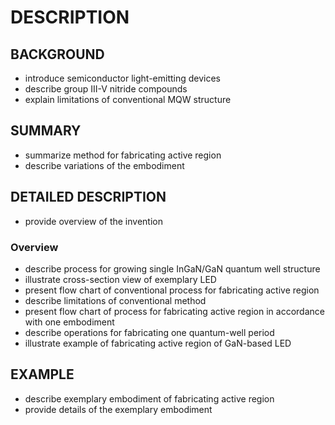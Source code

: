 # DESCRIPTION

## BACKGROUND

- introduce semiconductor light-emitting devices
- describe group III-V nitride compounds
- explain limitations of conventional MQW structure

## SUMMARY

- summarize method for fabricating active region
- describe variations of the embodiment

## DETAILED DESCRIPTION

- provide overview of the invention

### Overview

- describe process for growing single InGaN/GaN quantum well structure
- illustrate cross-section view of exemplary LED
- present flow chart of conventional process for fabricating active region
- describe limitations of conventional method
- present flow chart of process for fabricating active region in accordance with one embodiment
- describe operations for fabricating one quantum-well period
- illustrate example of fabricating active region of GaN-based LED

## EXAMPLE

- describe exemplary embodiment of fabricating active region
- provide details of the exemplary embodiment

